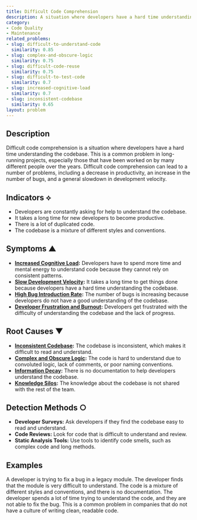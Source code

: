 ```yaml
---
title: Difficult Code Comprehension
description: A situation where developers have a hard time understanding the codebase.
category:
- Code Quality
- Maintenance
related_problems:
- slug: difficult-to-understand-code
  similarity: 0.85
- slug: complex-and-obscure-logic
  similarity: 0.75
- slug: difficult-code-reuse
  similarity: 0.75
- slug: difficult-to-test-code
  similarity: 0.7
- slug: increased-cognitive-load
  similarity: 0.7
- slug: inconsistent-codebase
  similarity: 0.65
layout: problem
---
```


## Description
Difficult code comprehension is a situation where developers have a hard time understanding the codebase. This is a common problem in long-running projects, especially those that have been worked on by many different people over the years. Difficult code comprehension can lead to a number of problems, including a decrease in productivity, an increase in the number of bugs, and a general slowdown in development velocity.

## Indicators ⟡
- Developers are constantly asking for help to understand the codebase.
- It takes a long time for new developers to become productive.
- There is a lot of duplicated code.
- The codebase is a mixture of different styles and conventions.

## Symptoms ▲
- **[Increased Cognitive Load](increased-cognitive-load.md):** Developers have to spend more time and mental energy to understand code because they cannot rely on consistent patterns.
- **[Slow Development Velocity](slow-development-velocity.md):** It takes a long time to get things done because developers have a hard time understanding the codebase.
- **[High Bug Introduction Rate](high-bug-introduction-rate.md):** The number of bugs is increasing because developers do not have a good understanding of the codebase.
- **[Developer Frustration and Burnout](developer-frustration-and-burnout.md):** Developers get frustrated with the difficulty of understanding the codebase and the lack of progress.

## Root Causes ▼
- **[Inconsistent Codebase](inconsistent-codebase.md):** The codebase is inconsistent, which makes it difficult to read and understand.
- **[Complex and Obscure Logic](complex-and-obscure-logic.md):** The code is hard to understand due to convoluted logic, lack of comments, or poor naming conventions.
- **[Information Decay](information-decay.md):** There is no documentation to help developers understand the codebase.
- **[Knowledge Silos](knowledge-silos.md):** The knowledge about the codebase is not shared with the rest of the team.

## Detection Methods ○
- **Developer Surveys:** Ask developers if they find the codebase easy to read and understand.
- **Code Reviews:** Look for code that is difficult to understand and review.
- **Static Analysis Tools:** Use tools to identify code smells, such as complex code and long methods.

## Examples
A developer is trying to fix a bug in a legacy module. The developer finds that the module is very difficult to understand. The code is a mixture of different styles and conventions, and there is no documentation. The developer spends a lot of time trying to understand the code, and they are not able to fix the bug. This is a common problem in companies that do not have a culture of writing clean, readable code.
